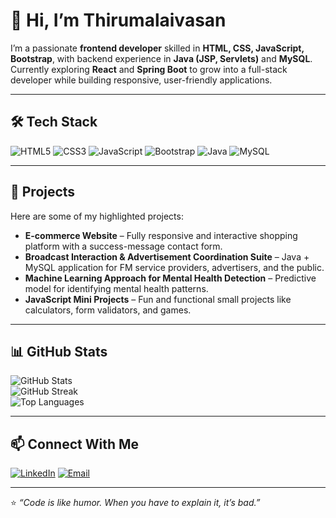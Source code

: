 # 👋 Hi, I’m Thirumalaivasan

I’m a passionate **frontend developer** skilled in **HTML, CSS, JavaScript, Bootstrap**, with backend experience in **Java (JSP, Servlets)** and **MySQL**.  
Currently exploring **React** and **Spring Boot** to grow into a full-stack developer while building responsive, user-friendly applications.

---

## 🛠 Tech Stack
![HTML5](https://img.shields.io/badge/HTML5-%23E34F26.svg?style=for-the-badge&logo=html5&logoColor=white)
![CSS3](https://img.shields.io/badge/CSS3-%231572B6.svg?style=for-the-badge&logo=css3&logoColor=white)
![JavaScript](https://img.shields.io/badge/JavaScript-%23F7DF1E.svg?style=for-the-badge&logo=javascript&logoColor=black)
![Bootstrap](https://img.shields.io/badge/Bootstrap-%23563D7C.svg?style=for-the-badge&logo=bootstrap&logoColor=white)
![Java](https://img.shields.io/badge/Java-%23007396.svg?style=for-the-badge&logo=java&logoColor=white)
![MySQL](https://img.shields.io/badge/MySQL-%2300f.svg?style=for-the-badge&logo=mysql&logoColor=white)

---

## 🚀 Projects
Here are some of my highlighted projects:  

- **E-commerce Website** – Fully responsive and interactive shopping platform with a success-message contact form.  
- **Broadcast Interaction & Advertisement Coordination Suite** – Java + MySQL application for FM service providers, advertisers, and the public.  
- **Machine Learning Approach for Mental Health Detection** – Predictive model for identifying mental health patterns.  
- **JavaScript Mini Projects** – Fun and functional small projects like calculators, form validators, and games.

---

## 📊 GitHub Stats
![GitHub Stats](https://github-readme-stats.vercel.app/api?username=thirumalai29&show_icons=true&theme=tokyonight)  
![GitHub Streak](https://github-readme-streak-stats.herokuapp.com/?user=thirumalai29&theme=tokyonight)  
![Top Languages](https://github-readme-stats.vercel.app/api/top-langs/?username=thirumalai29&layout=compact&theme=tokyonight)

---

## 📫 Connect With Me
[![LinkedIn](https://img.shields.io/badge/LinkedIn-%230077B5.svg?style=for-the-badge&logo=linkedin&logoColor=white)](https://www.linkedin.com/in/thirumalaivasan-k-r-06aa7b290)
[![Email](https://img.shields.io/badge/Email-D14836.svg?style=for-the-badge&logo=gmail&logoColor=white)](thirumalai2775@gmail.com)


---

⭐ *“Code is like humor. When you have to explain it, it’s bad.”*  
